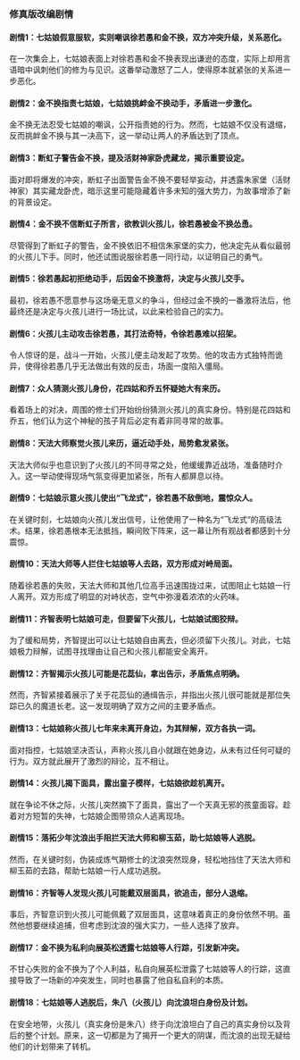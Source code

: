 ### 修真版改编剧情

#### 剧情1：七姑娘假意服软，实则嘲讽徐若愚和金不换，双方冲突升级，关系恶化。

在一次集会上，七姑娘表面上对徐若愚和金不换表现出谦逊的态度，实际上却用言语暗中讽刺他们的修为与见识。这番举动激怒了二人，使得原本就紧张的关系进一步恶化。

#### 剧情2：金不换指责七姑娘，七姑娘挑衅金不换动手，矛盾进一步激化。

金不换无法忍受七姑娘的嘲讽，公开指责她的行为。然而，七姑娘不仅没有退缩，反而挑衅金不换与其一决高下，这一举动让两人的矛盾达到了顶点。

#### 剧情3：断虹子警告金不换，提及活财神家卧虎藏龙，揭示重要设定。

面对即将爆发的冲突，断虹子出面警告金不换不要轻举妄动，并透露朱家堡（活财神家）其实藏龙卧虎，暗示这里可能隐藏着许多未知的强大势力，为故事增添了新的背景设定。

#### 剧情4：金不换不信断虹子所言，欲教训火孩儿，徐若愚被金不换怂恿。

尽管得到了断虹子的警告，金不换依旧不相信朱家堡的实力，他决定先从看似最弱的火孩儿下手。同时，他还试图说服徐若愚一同行动，以证明自己的勇气。

#### 剧情5：徐若愚起初拒绝动手，后因金不换激将，决定与火孩儿交手。

最初，徐若愚不愿意参与这场毫无意义的争斗，但经过金不换的一番激将法后，他最终还是决定与火孩儿进行一场比试，以此来检验自己的实力。

#### 剧情6：火孩儿主动攻击徐若愚，其打法奇特，令徐若愚难以招架。

令人惊讶的是，战斗一开始，火孩儿便主动发起了攻势。他的攻击方式独特而诡异，使得徐若愚几乎无法做出有效的反击，场面一度陷入僵局。

#### 剧情7：众人猜测火孩儿身份，花四姑和乔五怀疑她大有来历。

看着场上的对决，周围的修士们开始纷纷猜测火孩儿的真实身份。特别是花四姑和乔五，他们认为这个神秘的孩子背后必定有着非同寻常的故事。

#### 剧情8：天法大师察觉火孩儿来历，逼近动手处，局势愈发紧张。

天法大师似乎也意识到了火孩儿的不同寻常之处，他缓缓靠近战场，准备随时介入。这一举动使得现场气氛变得更加紧张，所有人都屏息以待。

#### 剧情9：七姑娘示意火孩儿使出“飞龙式”，徐若愚不敌倒地，震惊众人。

在关键时刻，七姑娘向火孩儿发出信号，让他使用了一种名为“飞龙式”的高级法术。结果，徐若愚根本无法抵挡，瞬间败下阵来，这一幕让所有观战者都感到十分震惊。

#### 剧情10：天法大师等人拦住七姑娘等人去路，双方形成对峙局面。

随着徐若愚的失败，天法大师和其他几位高手迅速围拢过来，试图阻止七姑娘一行人离开。双方形成了明显的对峙状态，空气中弥漫着浓浓的火药味。

#### 剧情11：齐智表明七姑娘可走，但要留下火孩儿，七姑娘试图狡辩。

为了缓和局势，齐智提出可以让七姑娘自由离去，但必须留下火孩儿。对此，七姑娘极力辩解，试图寻找理由让自己和火孩儿都能安全离开。

#### 剧情12：齐智揭示火孩儿可能是花蕊仙，拿出告示，矛盾焦点明确。

然而，齐智紧接着展示了关于花蕊仙的通缉告示，并指出火孩儿很可能就是那位失踪已久的魔道长老。这一发现明确了双方之间的主要矛盾点。

#### 剧情13：七姑娘称火孩儿七年来未离开身边，为其辩解，双方各执一词。

面对指控，七姑娘坚决否认，声称火孩儿自小就跟在她身边，从未有过任何可疑的行为。双方就此展开了激烈的辩论，互不相让。

#### 剧情14：火孩儿揭下面具，露出童子模样，七姑娘欲趁机离开。

就在争论不休之际，火孩儿突然摘下了面具，露出了一个天真无邪的孩童面容。趁着对方短暂的失神，七姑娘企图带领众人逃离现场。

#### 剧情15：落拓少年沈浪出手阻拦天法大师和柳玉茹，助七姑娘等人逃脱。

然而，在关键时刻，伪装成炼气期修士的沈浪突然现身，轻松地挡住了天法大师和柳玉茹的去路，帮助七姑娘一行人成功逃脱。

#### 剧情16：齐智等人发现火孩儿可能戴双层面具，欲追击，部分人退缩。

事后，齐智意识到火孩儿可能佩戴了双层面具，这意味着真正的身份依然不明。虽然他想要继续追捕，但考虑到沈浪的强大实力，一些人选择了放弃。

#### 剧情17：金不换为私利向展英松透露七姑娘等人行踪，引发新冲突。

不甘心失败的金不换为了个人利益，私自向展英松泄露了七姑娘等人的行踪，这直接导致了一场新的冲突发生，同时也暴露了他自私自利的本质。

#### 剧情18：七姑娘等人逃脱后，朱八（火孩儿）向沈浪坦白身份及计划。

在安全地带，火孩儿（真实身份是朱八）终于向沈浪坦白了自己的真实身份以及背后的整个计划。原来，这一切都是为了揭开一个更大的阴谋，而沈浪的出现无疑给他们的计划带来了转机。